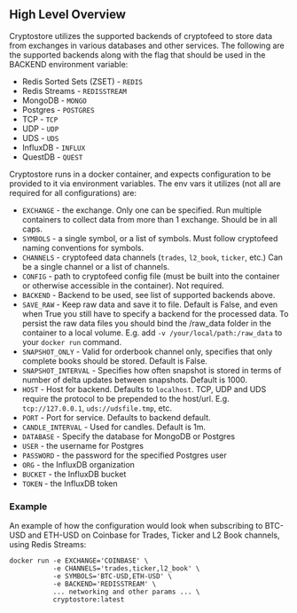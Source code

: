 ## High Level Overview


Cryptostore utilizes the supported backends of cryptofeed to store data from exchanges in various databases and other services. The following are the supported backends along with the flag that should be used in the BACKEND environment variable:

* Redis Sorted Sets (ZSET) - `REDIS`
* Redis Streams - `REDISSTREAM`
* MongoDB - `MONGO`
* Postgres - `POSTGRES`
* TCP - `TCP`
* UDP - `UDP`
* UDS - `UDS`
* InfluxDB - `INFLUX`
* QuestDB - `QUEST`

Cryptostore runs in a docker container, and expects configuration to be provided to it via environment variables. The env vars it utilizes (not all are required for all configurations) are:

* `EXCHANGE` - the exchange. Only one can be specified. Run multiple containers to collect data from more than 1 exchange. Should be in all caps.
* `SYMBOLS` - a single symbol, or a list of symbols. Must follow cryptofeed naming conventions for symbols.
* `CHANNELS` - cryptofeed data channels (`trades`, `l2_book`, `ticker`, etc.) Can be a single channel or a list of channels.
* `CONFIG` - path to cryptofeed config file (must be built into the container or otherwise accessible in the container). Not required. 
* `BACKEND` - Backend to be used, see list of supported backends above.
* `SAVE_RAW` - Keep raw data and save it to file. Default is False, and even when True you still have to specify a backend for the processed data. To persist the raw data files you should bind the /raw_data folder in the container to a local volume. E.g. add `-v /your/local/path:/raw_data` to your `docker run` command.
* `SNAPSHOT_ONLY` - Valid for orderbook channel only, specifies that only complete books should be stored. Default is False.
* `SNAPSHOT_INTERVAL` - Specifies how often snapshot is stored in terms of number of delta updates between snapshots. Default is 1000.
* `HOST` - Host for backend. Defaults to `localhost`. TCP, UDP and UDS require the protocol to be prepended to the host/url. E.g. `tcp://127.0.0.1`, `uds://udsfile.tmp`, etc.
* `PORT` - Port for service. Defaults to backend default.
* `CANDLE_INTERVAL` - Used for candles. Default is 1m.
* `DATABASE` - Specify the database for MongoDB or Postgres
* `USER` - the username for Postgres
* `PASSWORD` - the password for the specified Postgres user
* `ORG` - the InfluxDB organization
* `BUCKET` - the InfluxDB bucket
* `TOKEN` - the InfluxDB token


### Example

An example of how the configuration would look when subscribing to BTC-USD and ETH-USD on Coinbase for Trades, Ticker and L2 Book channels, using Redis Streams:

```
docker run -e EXCHANGE='COINBASE' \
           -e CHANNELS='trades,ticker,l2_book' \
           -e SYMBOLS='BTC-USD,ETH-USD' \
           -e BACKEND='REDISSTREAM' \
           ... networking and other params ... \
           cryptostore:latest
```

